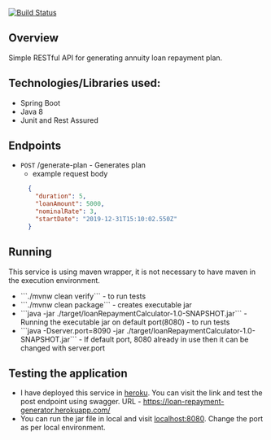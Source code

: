 [![Build Status](https://travis-ci.com/nameishari/loanRepaymentCalculator.svg?branch=master)](https://travis-ci.com/nameishari/loanRepaymentCalculator/) 

## Overview
Simple RESTful API for generating annuity loan repayment plan.

## Technologies/Libraries used:

<ul>
  <li>Spring Boot</li>
  <li>Java 8</li>
  <li>Junit and Rest Assured</li>
</ul>

## Endpoints
* `POST` /generate-plan - Generates plan
  - example request body
  ```json
    {
      "duration": 5,
      "loanAmount": 5000,
      "nominalRate": 3,
      "startDate": "2019-12-31T15:10:02.550Z"
    }
  ```
## Running
This service is using maven wrapper, it is not necessary to have maven in the execution environment.
<ul>
  <li>```./mvnw clean verify``` - to run tests</li>
  <li>```./mvnw clean package``` - creates executable jar</li>
  <li>```java -jar ./target/loanRepaymentCalculator-1.0-SNAPSHOT.jar``` - Running the executable jar on default port(8080) - to run tests</li>
  <li>```java -Dserver.port=8090 -jar ./target/loanRepaymentCalculator-1.0-SNAPSHOT.jar``` - If default port, 8080 already in use then it can be changed with server.port</li>
 </ul>

## Testing the application
<ul> 
    <li>I have deployed this service in <a href="www.heroku.com">heroku</a>. You can visit the link and test the post endpoint using swagger. URL - <a href="https://loan-repayment-generator.herokuapp.com/swagger-ui.html">https://loan-repayment-generator.herokuapp.com/</a></li>
    <li>You can run the jar file in local and visit <a href="localhost:8080">localhost:8080</a>. Change the port as per local environment.</li>
</ul>
